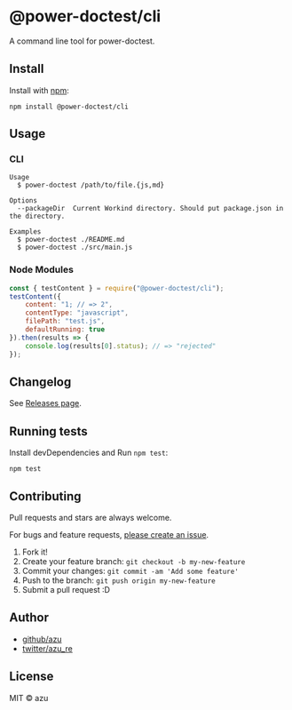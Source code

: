 # @power-doctest/cli

A command line tool for power-doctest.

## Install

Install with [npm](https://www.npmjs.com/):

    npm install @power-doctest/cli

## Usage

### CLI

	Usage
	  $ power-doctest /path/to/file.{js,md}

	Options
	  --packageDir  Current Workind directory. Should put package.json in the directory.

	Examples
	  $ power-doctest ./README.md
	  $ power-doctest ./src/main.js

### Node Modules

```js
const { testContent } = require("@power-doctest/cli");
testContent({
    content: "1; // => 2",
    contentType: "javascript",
    filePath: "test.js",
    defaultRunning: true
}).then(results => {
    console.log(results[0].status); // => "rejected"
});
```

## Changelog

See [Releases page](https://github.com/azu/power-doctest/releases).

## Running tests

Install devDependencies and Run `npm test`:

    npm test

## Contributing

Pull requests and stars are always welcome.

For bugs and feature requests, [please create an issue](https://github.com/azu/power-doctest/issues).

1. Fork it!
2. Create your feature branch: `git checkout -b my-new-feature`
3. Commit your changes: `git commit -am 'Add some feature'`
4. Push to the branch: `git push origin my-new-feature`
5. Submit a pull request :D

## Author

- [github/azu](https://github.com/azu)
- [twitter/azu_re](https://twitter.com/azu_re)

## License

MIT © azu
